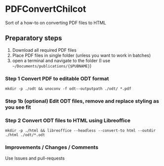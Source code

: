 # PDFConvertChilcot
Sort of a how-to on converting PDF files to HTML

## Preparatory steps

1. Download all required PDF files
2. Place PDF files in single folder (unless you want to work in batches)
3. open a terminal and navigate to the folder (I use `~/Documents/publications/{$PUBNAME}`)

### Step 1 Convert PDF to editable ODT format

`mkdir -p ./odt && unoconv -f odt--outputpath ./odt/ *.pdf`

### Step 1b (optional) Edit ODT files, remove and replace styling as you see fit

### Step 2 Convert ODT files to HTML using Libreoffice

`mkdir -p ./html && libreoffice --headless --convert-to html --outdir ./html ./odt/*.odt`

### Improvements / Changes / Comments

Use Issues and pull-requests
